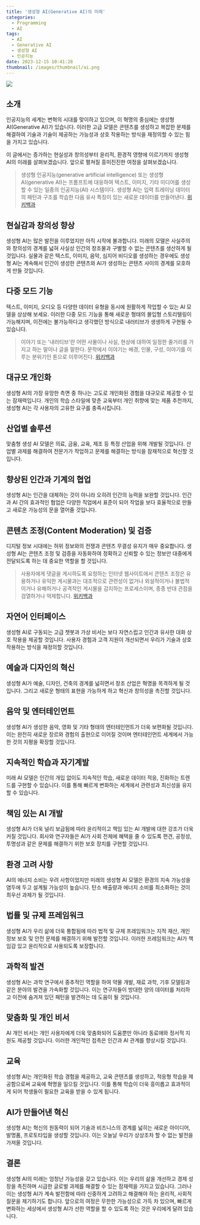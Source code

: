 ```yaml
---
title: '생성형 AI(Generative AI)의 미래'
categories:
  - Programming
  - AI
tags:
  - AI
  - Generative AI
  - 생성형 AI
  - 인공지능
date: 2023-12-15 10:41:28
thumbnail: /images/thumbnail/ai.png
---
```


![](/images/header/ai-1.png)

## 소개

인공지능의 세계는 변혁의 시대를 맞이하고 있으며, 이 혁명의 중심에는 생성형 AI(Generative AI)가 있습니다. 이러한 고급 모델은 콘텐츠를 생성하고 복잡한 문제를 해결하여 기술과 기술이 제공하는 가능성과 상호 작용하는 방식을 재정의할 수 있는 힘을 가지고 있습니다.

이 글에서는 증가하는 현실성과 창의성부터 윤리적, 환경적 영향에 이르기까지 생성형 AI의 미래를 살펴보겠습니다. 앞으로 펼쳐질 흥미진진한 여정을 살펴보겠습니다.

> 생성형 인공지능(generative artificial intelligence) 또는 생성형 AI(generative AI)는 프롬프트에 대응하여 텍스트, 이미지, 기타 미디어를 생성할 수 있는 일종의 인공지능(AI) 시스템이다. 생성형 AI는 입력 트레이닝 데이터의 패턴과 구조를 학습한 다음 유사 특징이 있는 새로운 데이터를 만들어낸다. [위키백과](https://ko.wikipedia.org/wiki/%EC%83%9D%EC%84%B1%ED%98%95_%EC%9D%B8%EA%B3%B5%EC%A7%80%EB%8A%A5)

## 현실감과 창의성 향상

생성형 AI는 많은 발전을 이루었지만 아직 시작에 불과합니다. 미래의 모델은 사실주의와 창의성의 경계를 넓혀 사실상 인간의 창조물과 구별할 수 없는 콘텐츠를 생산하게 될 것입니다. 실물과 같은 텍스트, 이미지, 음악, 심지어 비디오를 생성하는 경우에도 생성형 AI는 계속해서 인간이 생성한 콘텐츠와 AI가 생성하는 콘텐츠 사이의 경계를 모호하게 만들 것입니다.

## 다중 모드 기능

텍스트, 이미지, 오디오 등 다양한 데이터 유형을 동시에 원활하게 작업할 수 있는 AI 모델을 상상해 보세요. 이러한 다중 모드 기능을 통해 새로운 형태의 몰입형 스토리텔링이 가능해지며, 이전에는 불가능하다고 생각했던 방식으로 내러티브가 생생하게 구현될 수 있습니다.

> 이야기 또는 '내러티브'란 어떤 사물이나 사실, 현상에 대하여 일정한 줄거리를 가지고 하는 말이나 글을 말한다. 문학에서 이야기는 배경, 인물, 구성, 이야기를 이루는 분위기인 톤으로 이루어진다. [위키백과](https://ko.wikipedia.org/wiki/%EC%9D%B4%EC%95%BC%EA%B8%B0)

## 대규모 개인화

생성형 AI의 가장 유망한 측면 중 하나는 고도로 개인화된 경험을 대규모로 제공할 수 있는 잠재력입니다. 개인의 학습 스타일에 맞춘 교육부터 개인 취향에 맞는 제품 추천까지, 생성형 AI는 각 사용자의 고유한 요구를 충족시킵니다.

## 산업별 솔루션

맞춤형 생성 AI 모델은 의료, 금융, 교육, 제조 등 특정 산업을 위해 개발될 것입니다. 산업별 과제를 해결하여 전문가가 작업하고 문제를 해결하는 방식을 잠재적으로 혁신할 것입니다.

## 향상된 인간과 기계의 협업

생성형 AI는 인간을 대체하는 것이 아니라 오히려 인간의 능력을 보완할 것입니다. 인간과 AI 간의 효과적인 협업은 다양한 직업에서 표준이 되어 작업을 보다 효율적으로 만들고 새로운 가능성의 문을 열어줄 것입니다.

## 콘텐츠 조정(Content Moderation) 및 검증

디지털 정보 시대에는 허위 정보와의 전쟁과 콘텐츠 무결성 유지가 매우 중요합니다. 생성형 AI는 콘텐츠 조정 및 검증을 자동화하여 정확하고 신뢰할 수 있는 정보만 대중에게 전달되도록 하는 데 중요한 역할을 할 것입니다.

> 사용자에게 댓글을 게시하도록 요청하는 인터넷 웹사이트에서 콘텐츠 조정은 유용하거나 유익한 게시물과는 대조적으로 관련성이 없거나 외설적이거나 불법적이거나 유해하거나 공격적인 게시물을 감지하는 프로세스이며, 종종 반대 관점을 검열하거나 억제합니다. [위키백과](https://en.wikipedia.org/wiki/Content_moderation)

## 자연어 인터페이스

생성형 AI로 구동되는 고급 챗봇과 가상 비서는 보다 자연스럽고 인간과 유사한 대화 상호 작용을 제공할 것입니다. 사용자 경험과 고객 지원이 개선되면서 우리가 기술과 상호 작용하는 방식을 재정의할 것입니다.

## 예술과 디자인의 혁신

생성형 AI가 예술, 디자인, 건축의 경계를 넓히면서 창조 산업은 혁명을 목격하게 될 것입니다. 그리고 새로운 형태의 표현을 가능하게 하고 혁신과 창의성을 촉진할 것입니다.

## 음악 및 엔터테인먼트

생성형 AI가 생성한 음악, 영화 및 기타 형태의 엔터테인먼트가 더욱 보편화될 것입니다. 이는 완전히 새로운 장르와 경험의 출현으로 이어질 것이며 엔터테인먼트 세계에서 가능한 것의 지평을 확장할 것입니다.

## 지속적인 학습과 자기계발

미래 AI 모델은 인간의 개입 없이도 지속적인 학습, 새로운 데이터 적응, 진화하는 트렌드를 구현할 수 있습니다. 이를 통해 빠르게 변화하는 세계에서 관련성과 최신성을 유지할 수 있습니다.

## 책임 있는 AI 개발

생성형 AI가 더욱 널리 보급됨에 따라 윤리적이고 책임 있는 AI 개발에 대한 강조가 더욱 커질 것입니다. 회사와 연구자들은 AI가 사회 전체에 혜택을 줄 수 있도록 편견, 공정성, 투명성과 같은 문제를 해결하기 위한 보호 장치를 구현할 것입니다.

## 환경 고려 사항

AI의 에너지 소비는 우려 사항이었지만 미래의 생성형 AI 모델은 환경의 지속 가능성을 염두에 두고 설계될 가능성이 높습니다. 탄소 배출량과 에너지 소비를 최소화하는 것이 최우선 과제가 될 것입니다.

## 법률 및 규제 프레임워크

생성형 AI가 우리 삶에 더욱 통합됨에 따라 법적 및 규제 프레임워크는 지적 재산, 개인 정보 보호 및 안전 문제를 해결하기 위해 발전할 것입니다. 이러한 프레임워크는 AI가 책임감 있고 윤리적으로 사용되도록 보장합니다.

## 과학적 발견

생성형 AI는 과학 연구에서 중추적인 역할을 하여 약물 개발, 재료 과학, 기후 모델링과 같은 분야의 발견을 가속화할 것입니다. 이는 연구자들이 방대한 양의 데이터를 처리하고 이전에 숨겨져 있던 패턴을 발견하는 데 도움이 될 것입니다.

## 맞춤화 및 개인 비서

AI 개인 비서는 개인 사용자에게 더욱 맞춤화되어 도움뿐만 아니라 동료애와 정서적 지원도 제공할 것입니다. 이러한 개인적인 접촉은 인간과 AI 관계를 향상시킬 것입니다.

## 교육

생성형 AI는 개인화된 학습 경험을 제공하고, 교육 콘텐츠를 생성하고, 적응형 학습을 제공함으로써 교육에 혁명을 일으킬 것입니다. 이를 통해 학습이 더욱 흥미롭고 효과적이게 되어 학생들이 필요한 교육을 받을 수 있게 됩니다.

## AI가 만들어낸 혁신

생성형 AI는 혁신의 원동력이 되어 기술과 비즈니스의 경계를 넓히는 새로운 아이디어, 발명품, 프로토타입을 생성할 것입니다. 이는 오늘날 우리가 상상조차 할 수 없는 발전을 가져올 것입니다.

## 결론

생성형 AI의 미래는 엄청난 가능성을 갖고 있습니다. 이는 우리의 삶을 개선하고 경제 성장을 촉진하며 시급한 글로벌 과제를 해결할 수 있는 잠재력을 가지고 있습니다. 그러나 이는 생성형 AI가 계속 발전함에 따라 신중하게 고려하고 해결해야 하는 윤리적, 사회적 질문을 제기하기도 합니다. 앞으로의 여정은 무한한 가능성으로 가득 차 있으며, 빠르게 변화하는 세상에서 생성형 AI가 선한 역할을 할 수 있도록 하는 것은 우리에게 달려 있습니다.
